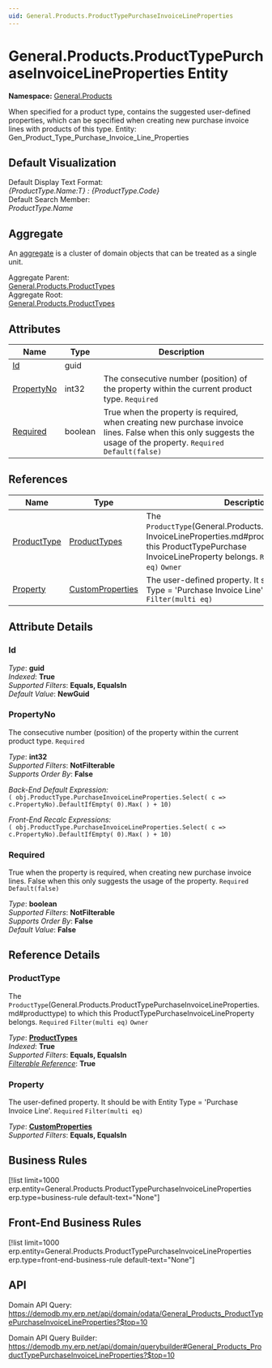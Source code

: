 ```yaml
---
uid: General.Products.ProductTypePurchaseInvoiceLineProperties
---
```

# General.Products.ProductTypePurchaseInvoiceLineProperties Entity

**Namespace:** [General.Products](General.Products.md)  

When specified for a product type, contains the suggested user-defined properties, which can be specified when creating new purchase invoice lines with products of this type. Entity: Gen_Product_Type_Purchase_Invoice_Line_Properties

## Default Visualization
Default Display Text Format:  
_{ProductType.Name:T} : {ProductType.Code}_  
Default Search Member:  
_ProductType.Name_  

## Aggregate
An [aggregate](https://docs.erp.net/tech/advanced/concepts/aggregates.html) is a cluster of domain objects that can be treated as a single unit.  

Aggregate Parent:  
[General.Products.ProductTypes](General.Products.ProductTypes.md)  
Aggregate Root:  
[General.Products.ProductTypes](General.Products.ProductTypes.md)  

## Attributes

| Name | Type | Description |
| ---- | ---- | --- |
| [Id](General.Products.ProductTypePurchaseInvoiceLineProperties.md#id) | guid |  
| [PropertyNo](General.Products.ProductTypePurchaseInvoiceLineProperties.md#propertyno) | int32 | The consecutive number (position) of the property within the current product type. `Required` 
| [Required](General.Products.ProductTypePurchaseInvoiceLineProperties.md#required) | boolean | True when the property is required, when creating new purchase invoice lines. False when this only suggests the usage of the property. `Required` `Default(false)` 

## References

| Name | Type | Description |
| ---- | ---- | --- |
| [ProductType](General.Products.ProductTypePurchaseInvoiceLineProperties.md#producttype) | [ProductTypes](General.Products.ProductTypes.md) | The `ProductType`(General.Products.ProductTypePurchase<br />InvoiceLineProperties.md#producttype) to which this ProductTypePurchase<br />InvoiceLineProperty belongs. `Required` `Filter(multi eq)` `Owner` |
| [Property](General.Products.ProductTypePurchaseInvoiceLineProperties.md#property) | [CustomProperties](General.CustomProperties.md) | The user-defined property. It should be with Entity Type = 'Purchase Invoice Line'. `Required` `Filter(multi eq)` |


## Attribute Details

### Id

_Type_: **guid**  
_Indexed_: **True**  
_Supported Filters_: **Equals, EqualsIn**  
_Default Value_: **NewGuid**  

### PropertyNo

The consecutive number (position) of the property within the current product type. `Required`

_Type_: **int32**  
_Supported Filters_: **NotFilterable**  
_Supports Order By_: **False**  

_Back-End Default Expression:_  
`( obj.ProductType.PurchaseInvoiceLineProperties.Select( c => c.PropertyNo).DefaultIfEmpty( 0).Max( ) + 10)`

_Front-End Recalc Expressions:_  
`( obj.ProductType.PurchaseInvoiceLineProperties.Select( c => c.PropertyNo).DefaultIfEmpty( 0).Max( ) + 10)`
### Required

True when the property is required, when creating new purchase invoice lines. False when this only suggests the usage of the property. `Required` `Default(false)`

_Type_: **boolean**  
_Supported Filters_: **NotFilterable**  
_Supports Order By_: **False**  
_Default Value_: **False**  


## Reference Details

### ProductType

The `ProductType`(General.Products.ProductTypePurchaseInvoiceLineProperties.md#producttype) to which this ProductTypePurchaseInvoiceLineProperty belongs. `Required` `Filter(multi eq)` `Owner`

_Type_: **[ProductTypes](General.Products.ProductTypes.md)**  
_Indexed_: **True**  
_Supported Filters_: **Equals, EqualsIn**  
_[Filterable Reference](https://docs.erp.net/dev/domain-api/filterable-references.html)_: **True**  

### Property

The user-defined property. It should be with Entity Type = 'Purchase Invoice Line'. `Required` `Filter(multi eq)`

_Type_: **[CustomProperties](General.CustomProperties.md)**  
_Supported Filters_: **Equals, EqualsIn**  



## Business Rules

[!list limit=1000 erp.entity=General.Products.ProductTypePurchaseInvoiceLineProperties erp.type=business-rule default-text="None"]

## Front-End Business Rules

[!list limit=1000 erp.entity=General.Products.ProductTypePurchaseInvoiceLineProperties erp.type=front-end-business-rule default-text="None"]

## API

Domain API Query:
<https://demodb.my.erp.net/api/domain/odata/General_Products_ProductTypePurchaseInvoiceLineProperties?$top=10>

Domain API Query Builder:
<https://demodb.my.erp.net/api/domain/querybuilder#General_Products_ProductTypePurchaseInvoiceLineProperties?$top=10>


